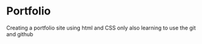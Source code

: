 # Portfolio
Creating a portfolio site using html and CSS only
also learning to use the git and github
